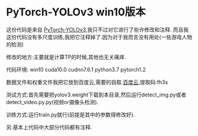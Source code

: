 # PyTorch-YOLOv3 win10版本
这份代码是来自 [PyTorch-YOLOv3](https://github.com/eriklindernoren/PyTorch-YOLOv3),我只不过对它进行了些许修改和注释.
而且我这份代码没有多尺度训练,我把它注释掉了.因为对于我而言没有用处(一些游戏人物的检测)

修改的地方:主要就是计算TP的时候,其他也无关痛痒.

代码环境:
win10 cuda10.0 cudnn7.6.1 python3.7 pytorch1.2

数据文件和权重文件我把它放到百度云,需要的自取.[百度云](https://pan.baidu.com/s/1CG7zlJTAlDm-eImvQr0xTQ),提取码:fh3s

测试方式:首先需要把yolov3.weight下载到本目录,然后运行detect_img.py或者detect_video.py.py(视频or摄像头检测).

训练方式:运行train.py就行(前提是其中的参数得修改好).

另:基本上代码中大部分代码都有注释.
